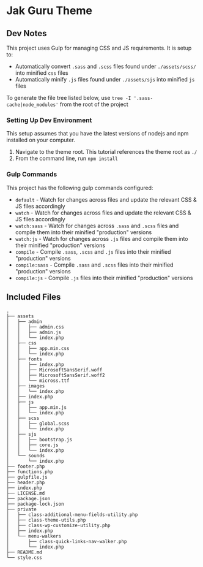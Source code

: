 # Jak Guru Theme

## Dev Notes

This project uses Gulp for managing CSS and JS requirements. It is setup to:

* Automatically convert `.sass` and `.scss` files found under `./assets/scss/` into minified `css` files
* Automatically minify `.js` files found under `./assets/sjs` into minified `js` files

To generate the file tree listed below, use `tree -I '.sass-cache|node_modules'` from the root of the project

### Setting Up Dev Environment

This setup assumes that you have the latest versions of nodejs and npm installed on your computer.

1. Navigate to the theme root. This tutorial references the theme root as `./`
2. From the command line, run `npm install`

### Gulp Commands

This project has the following gulp commands configured:

* `default` - Watch for changes across files and update the relevant CSS & JS files accordingly
* `watch` - Watch for changes across files and update the relevant CSS & JS files accordingly
* `watch:sass` - Watch for changes across `.sass` and `.scss` files and compile them into their minified "production" versions
* `watch:js` - Watch for changes across `.js` files and compile them into their minified "production" versions
* `compile` - Compile `.sass`, `.scss` and `.js` files into their minified "production" versions
* `compile:sass` - Compile `.sass` and `.scss` files into their minified "production" versions
* `compile:js` - Compile `.js` files into their minified "production" versions

## Included Files

```
.
├── assets
│   ├── admin
│   │   ├── admin.css
│   │   ├── admin.js
│   │   └── index.php
│   ├── css
│   │   ├── app.min.css
│   │   └── index.php
│   ├── fonts
│   │   ├── index.php
│   │   ├── MicrosoftSansSerif.woff
│   │   ├── MicrosoftSansSerif.woff2
│   │   └── micross.ttf
│   ├── images
│   │   └── index.php
│   ├── index.php
│   ├── js
│   │   ├── app.min.js
│   │   └── index.php
│   ├── scss
│   │   ├── global.scss
│   │   └── index.php
│   ├── sjs
│   │   ├── bootstrap.js
│   │   ├── core.js
│   │   └── index.php
│   └── sounds
│       └── index.php
├── footer.php
├── functions.php
├── gulpfile.js
├── header.php
├── index.php
├── LICENSE.md
├── package.json
├── package-lock.json
├── private
│   ├── class-additional-menu-fields-utility.php
│   ├── class-theme-utils.php
│   ├── class-wp-customize-utility.php
│   ├── index.php
│   └── menu-walkers
│       ├── class-quick-links-nav-walker.php
│       └── index.php
├── README.md
└── style.css
```